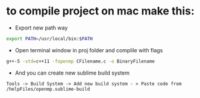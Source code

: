 # to compile project on mac make this:
* Export new path way

```sh
export PATH=/usr/local/bin:$PATH
```

* Open terminal window in proj folder and complile with flags

```sh
g++-5 -std=c++11 -fopenmp CFilename.c -o BinaryFilename
```

* And you can create new sublime build system 

```
Tools -> Build System -> Add new build system - > Paste code from /helpFiles/openmp.sublime-build
```